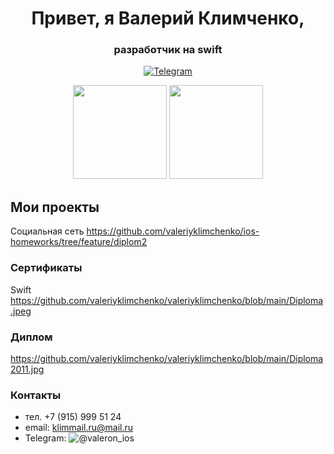 <div id="header" align="center">
<h1> Привет, я Валерий Климченко, </h1>
<h3>  разработчик на swift </h3>
</div>

<div id="socials" align="center">
<a href="https://t.me/valeron_ios">
  <img src="https=//img.shield.io/badge/Telegram-blue?style=for-the-badge&logo=telegram&logoColor=white" alt="Telegram"/>
</a>
</div>

<p align='center'>
 <a href="https://github-readme-stats.vercel.app/api?username=valeriyklimchenko&show_icons=true&count_private=true"><img height=150 src="https://github-readme-stats.vercel.app/api?username=valeriyklimchenko&show_icons=true&count_private=true"/></a>
<a href="https://github.com/valeriyklimchenko/github-readme-stats"><img height=150 src="https://github-readme-stats.vercel.app/api/top-langs/?username=valeriyklimchenko&layout=compact"/></a>
 </p>
 
 ## Мои проекты
Социальная сеть https://github.com/valeriyklimchenko/ios-homeworks/tree/feature/diplom2

 ### Сертификаты
 Swift https://github.com/valeriyklimchenko/valeriyklimchenko/blob/main/Diploma.jpeg

 ### Диплом
 https://github.com/valeriyklimchenko/valeriyklimchenko/blob/main/Diploma2011.jpg

### Контакты
- тел. +7 (915) 999 51 24
- email: klimmail.ru@mail.ru
- Telegram: ![@valeron_ios](https://t.me/valeron_ios)
 

